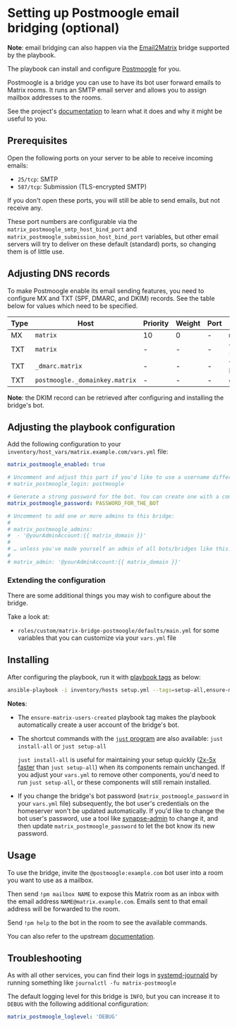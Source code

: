 # Setting up Postmoogle email bridging (optional)

**Note**: email bridging can also happen via the [Email2Matrix](configuring-playbook-email2matrix.md) bridge supported by the playbook.

The playbook can install and configure [Postmoogle](https://github.com/etkecc/postmoogle) for you.

Postmoogle is a bridge you can use to have its bot user forward emails to Matrix rooms. It runs an SMTP email server and allows you to assign mailbox addresses to the rooms.

See the project's [documentation](https://github.com/etkecc/postmoogle/blob/master/README.md) to learn what it does and why it might be useful to you.

## Prerequisites

Open the following ports on your server to be able to receive incoming emails:

  - `25/tcp`: SMTP
  - `587/tcp`: Submission (TLS-encrypted SMTP)

If you don't open these ports, you will still be able to send emails, but not receive any.

These port numbers are configurable via the `matrix_postmoogle_smtp_host_bind_port` and `matrix_postmoogle_submission_host_bind_port` variables, but other email servers will try to deliver on these default (standard) ports, so changing them is of little use.

## Adjusting DNS records

To make Postmoogle enable its email sending features, you need to configure MX and TXT (SPF, DMARC, and DKIM) records. See the table below for values which need to be specified.

| Type | Host                           | Priority | Weight | Port | Target                             |
|------|--------------------------------|----------|--------|------|------------------------------------|
| MX   | `matrix`                       | 10       | 0      | -    | `matrix.example.com`               |
| TXT  | `matrix`                       | -        | -      | -    | `v=spf1 ip4:matrix-server-IP -all` |
| TXT  | `_dmarc.matrix`                | -        | -      | -    | `v=DMARC1; p=quarantine;`          |
| TXT  | `postmoogle._domainkey.matrix` | -        | -      | -    | get it from `!pm dkim`             |

**Note**: the DKIM record can be retrieved after configuring and installing the bridge's bot.

## Adjusting the playbook configuration

Add the following configuration to your `inventory/host_vars/matrix.example.com/vars.yml` file:

```yaml
matrix_postmoogle_enabled: true

# Uncomment and adjust this part if you'd like to use a username different than the default
# matrix_postmoogle_login: postmoogle

# Generate a strong password for the bot. You can create one with a command like `pwgen -s 64 1`.
matrix_postmoogle_password: PASSWORD_FOR_THE_BOT

# Uncomment to add one or more admins to this bridge:
#
# matrix_postmoogle_admins:
#  - '@yourAdminAccount:{{ matrix_domain }}'
#
# … unless you've made yourself an admin of all bots/bridges like this:
#
# matrix_admin: '@yourAdminAccount:{{ matrix_domain }}'
```

### Extending the configuration

There are some additional things you may wish to configure about the bridge.

Take a look at:

- `roles/custom/matrix-bridge-postmoogle/defaults/main.yml` for some variables that you can customize via your `vars.yml` file

## Installing

After configuring the playbook, run it with [playbook tags](playbook-tags.md) as below:

<!-- NOTE: let this conservative command run (instead of install-all) to make it clear that failure of the command means something is clearly broken. -->
```sh
ansible-playbook -i inventory/hosts setup.yml --tags=setup-all,ensure-matrix-users-created,start
```

**Notes**:

- The `ensure-matrix-users-created` playbook tag makes the playbook automatically create a user account of the bridge's bot.

- The shortcut commands with the [`just` program](just.md) are also available: `just install-all` or `just setup-all`

  `just install-all` is useful for maintaining your setup quickly ([2x-5x faster](../CHANGELOG.md#2x-5x-performance-improvements-in-playbook-runtime) than `just setup-all`) when its components remain unchanged. If you adjust your `vars.yml` to remove other components, you'd need to run `just setup-all`, or these components will still remain installed.

- If you change the bridge's bot password (`matrix_postmoogle_password` in your `vars.yml` file) subsequently, the bot user's credentials on the homeserver won't be updated automatically. If you'd like to change the bot user's password, use a tool like [synapse-admin](configuring-playbook-synapse-admin.md) to change it, and then update `matrix_postmoogle_password` to let the bot know its new password.

## Usage

To use the bridge, invite the `@postmoogle:example.com` bot user into a room you want to use as a mailbox.

Then send `!pm mailbox NAME` to expose this Matrix room as an inbox with the email address `NAME@matrix.example.com`. Emails sent to that email address will be forwarded to the room.

Send `!pm help` to the bot in the room to see the available commands.

You can also refer to the upstream [documentation](https://github.com/etkecc/postmoogle).

## Troubleshooting

As with all other services, you can find their logs in [systemd-journald](https://www.freedesktop.org/software/systemd/man/systemd-journald.service.html) by running something like `journalctl -fu matrix-postmoogle`

The default logging level for this bridge is `INFO`, but you can increase it to `DEBUG` with the following additional configuration:

```yaml
matrix_postmoogle_loglevel: 'DEBUG'
```

